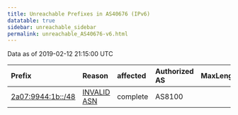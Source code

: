 ```yaml
---
title: Unreachable Prefixes in AS40676 (IPv6)
datatable: true
sidebar: unreachable_sidebar
permalink: unreachable_AS40676-v6.html
---
```


Data as of 2019-02-12 21:15:00 UTC


<div class="datatable-begin"></div>

| Prefix                                                       | Reason                                                                                                   | affected   | Authorized AS   |   MaxLength | Anchor                                         |   unreachable /48s |
|:-------------------------------------------------------------|:---------------------------------------------------------------------------------------------------------|:-----------|:----------------|------------:|:-----------------------------------------------|-------------------:|
| [2a07:9944:1b::/48](https://stat.ripe.net/2a07:9944:1b::/48) | [INVALID ASN](https://rpki-validator.ripe.net/announcement-preview?asn=AS40676&prefix=2a07:9944:1b::/48) | complete   | AS8100          |          48 | [RIPE](unreachable_RIPE_NCC_RPKI_Root-v6.html) |                  1 |

<div class="datatable-end"></div>